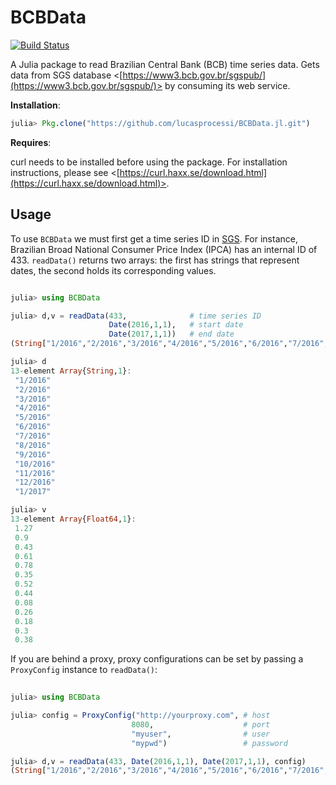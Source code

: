 # BCBData

[![Build Status](https://travis-ci.org/lucasprocessi/BCBData.jl.svg?branch=master)](https://travis-ci.org/lucasprocessi/BCBData.jl)

A Julia package to read Brazilian Central Bank (BCB) time series data. 
Gets data from SGS database <[https://www3.bcb.gov.br/sgspub/](https://www3.bcb.gov.br/sgspub/)> by consuming its web service.


**Installation**: 
```julia
julia> Pkg.clone("https://github.com/lucasprocessi/BCBData.jl.git")
```

**Requires**:

curl needs to be installed before using the package. 
For installation instructions, please see <[https://curl.haxx.se/download.html](https://curl.haxx.se/download.html)>. 

## Usage

To use `BCBData` we must first get a time series ID in [SGS](https://www3.bcb.gov.br/sgspub/). 
For instance, Brazilian Broad National Consumer Price Index (IPCA) has an internal ID of 433.
`readData()` returns two arrays: the first has strings that represent dates, the second holds its corresponding values.

```julia

julia> using BCBData

julia> d,v = readData(433,              # time series ID 
                      Date(2016,1,1),   # start date
                      Date(2017,1,1))   # end date
(String["1/2016","2/2016","3/2016","4/2016","5/2016","6/2016","7/2016","8/2016","9/2016","10/2016","11/2016","12/2016","1/2017"],[1.27,0.9,0.43,0.61,0.78,0.35,0.52,0.44,0.08,0.26,0.18,0.3,0.38])

julia> d
13-element Array{String,1}:
 "1/2016"
 "2/2016"
 "3/2016"
 "4/2016"
 "5/2016"
 "6/2016"
 "7/2016"
 "8/2016"
 "9/2016"
 "10/2016"
 "11/2016"
 "12/2016"
 "1/2017"

julia> v
13-element Array{Float64,1}:
 1.27
 0.9
 0.43
 0.61
 0.78
 0.35
 0.52
 0.44
 0.08
 0.26
 0.18
 0.3
 0.38

```

If you are behind a proxy, proxy configurations can be set by passing a `ProxyConfig` instance to `readData()`:

```julia
	
julia> using BCBData

julia> config = ProxyConfig("http://yourproxy.com", # host 
                           8080,                    # port
                           "myuser",                # user
                           "mypwd")                 # password

julia> d,v = readData(433, Date(2016,1,1), Date(2017,1,1), config)
(String["1/2016","2/2016","3/2016","4/2016","5/2016","6/2016","7/2016","8/2016","9/2016","10/2016","11/2016","12/2016","1/2017"],[1.27,0.9,0.43,0.61,0.78,0.35,0.52,0.44,0.08,0.26,0.18,0.3,0.38])

``` 